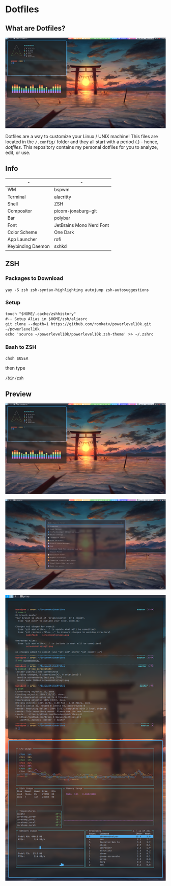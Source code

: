 # Dotfiles

## What are Dotfiles?

![img1](./.screenshots/img1.png)

Dotfiles are a way to customize your Linux / UNIX machine! This files are
located in the `/.config/` folder and they all start with a period (.) - hence,
_dotfiles_. This repository contains my personal dotfiles for you to analyze,
edit, or use.

## Info

| -                 | -                        |
| ----------------- | ------------------------ |
| WM                | bspwm                    |
| Terminal          | alacritty                |
| Shell             | ZSH                      |
| Compositor        | picom-jonaburg-git       |
| Bar               | polybar                  |
| Font              | JetBrains Mono Nerd Font |
| Color Scheme      | One Dark                 |
| App Launcher      | rofi                     |
| Keybinding Daemon | sxhkd                    |

## ZSH

### Packages to Download

`yay -S zsh zsh-syntax-highlighting autojump zsh-autosuggestions`

### Setup

```
touch "$HOME/.cache/zshhistory"
#-- Setup Alias in $HOME/zsh/aliasrc
git clone --depth=1 https://github.com/romkatv/powerlevel10k.git ~/powerlevel10k
echo 'source ~/powerlevel10k/powerlevel10k.zsh-theme' >> ~/.zshrc
```

### Bash to ZSH

`chsh $USER`

then type

`/bin/zsh`

## Preview

![img1](./.screenshots/img1.png)

![img2](./.screenshots/img2.png)

![img3](./.screenshots/img3.png)
